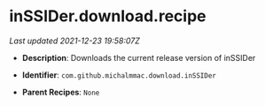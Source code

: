 # inSSIDer.download.recipe

_Last updated 2021-12-23 19:58:07Z_

- **Description**: Downloads the current release version of inSSIDer

- **Identifier**: `com.github.michalmmac.download.inSSIDer`

- **Parent Recipes**: `None`